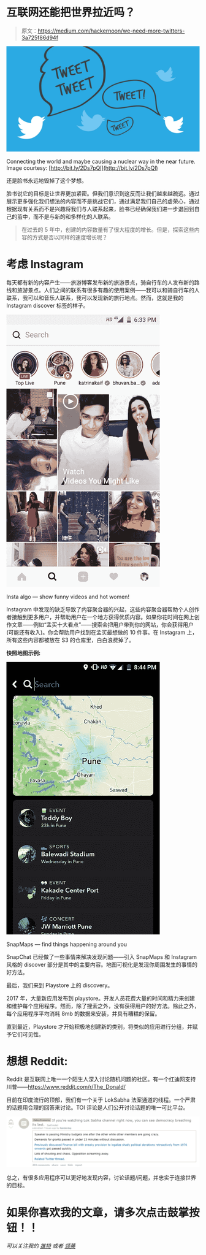 # 互联网还能把世界拉近吗？

> 原文：<https://medium.com/hackernoon/we-need-more-twitters-3a725f86d94f>

![](img/89788833ec900a94e949790af120a488.png)

Connecting the world and maybe causing a nuclear way in the near future. Image courtesy: [http://bit.ly/2Ds7pQl](http://bit.ly/2Ds7pQl)

还是脸书永远地毁掉了这个梦想。

脸书说它的目标是让世界更加紧密。但我们意识到这反而让我们越来越疏远。通过展示更多强化我们想法的内容而不是挑战它们，通过满足我们自己的虚荣心，通过根据现有关系而不是兴趣将我们与人联系起来，脸书已经确保我们进一步退回到自己的茧中，而不是与新的和多样化的人联系。

> 在过去的 5 年中，创建的内容数量有了很大程度的增长。但是，探索这些内容的方式是否以同样的速度增长呢？

# 考虑 Instagram

每天都有新的内容产生——旅游博客发布新的旅游景点，骑自行车的人发布新的路线和旅游景点。人们之间的联系有很多有趣的使用案例——我可以和骑自行车的人联系，我可以和音乐人联系，我可以发现新的旅行地点。然而，这就是我的 Instagram discover 标签的样子。

![](img/19fba1bd7d0e69604e8ed8cb8f3aecd6.png)

Insta algo — show funny videos and hot women!

Instagram 中发现的缺乏导致了内容聚合器的兴起，这些内容聚合器帮助个人创作者接触到更多用户，并帮助用户在一个地方获得优质内容。如果你花时间在网上创作文章——例如“孟买十大看点”——搜索会把用户带到你的网站，你会获得用户(可能还有收入)。你会帮助用户找到在孟买最想做的 10 件事。在 Instagram 上，所有这些内容都被放在 S3 的仓库里，白白浪费掉了。

**快照地图示例:**

![](img/89f9bf562349782659f78c804980f689.png)

SnapMaps — find things happening around you

SnapChat 已经做了一些事情来解决发现问题——引入 SnapMaps 和 Instagram 风格的 discover 部分是其中的主要内容。地图可视化是发现你周围发生的事情的好方法。

最后，我们来到 Playstore 上的 discovery。

2017 年，大量新应用发布到 playstore。开发人员花费大量的时间和精力来创建和维护每个应用程序。然而，除了搜索之外，没有获得用户的好方法。除此之外，每个应用程序平均消耗 8mb 的数据来安装，并具有糟糕的保留。

直到最近，Playstore 才开始积极地创建新的类别，将类似的应用进行分组，并赋予它们可见性。

# 想想 Reddit:

Reddit 是互联网上唯一一个陌生人深入讨论随机问题的社区。有一个红迪网支持川普——https://www.reddit.com/r/The_Donald/

目前在印度流行的顶部，我们有一个关于 LokSabha 法案通道的线程。一个严肃的话题用合理的回答来讨论。TOI 评论是人们公开讨论话题的唯一可比平台。

![](img/65dda69f54aee7ee2e718d77463544ca.png)

总之，有很多应用程序可以更好地发现内容，讨论话题/问题，并忠实于连接世界的目标。

# 如果你喜欢我的文章，请多次点击鼓掌按钮！！

*可以关注我的* [*推特*](http://www.twitter.com/vernekard) *或者* [*领英*](http://www.linkedin.com/vernekard)